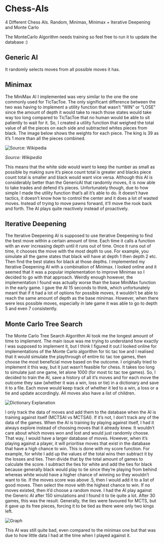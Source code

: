 # Chess-AIs
4 Different Chess AIs. Random, Minimax, Minimax + Iterative Deepening and Monte Carlo


The MonteCarlo Algorithm needs training so feel free to run it to update the database :)

## Generic AI
It randomly selects moves from all possible moves it has.

## Minimax
The MiniMax AI I implemented was very similar to the one the one commonly used for TicTacToe.
The only significant difference between the two was having to implement a utility function that wasn’t “WIN” or “LOSE” since the amount of depth it would take to reach those states would take way too long compared to TicTacToe that no human would be able to sit patiently to wait for it. So, I created a utility function that weighed the total value of all the pieces on each side and subtracted whites pieces from black. The image below shows the weights for each piece. The king is 39 as it’s 1 more than all the pieces combined.

![Source: Wikipedia](https://i.imgur.com/i2FueCI.png)

*Source: Wikipedia*

This means that the white side would want to keep the number as small as possible by making sure it’s piece count total is greater and blacks piece count total is smaller and black would want vice versa. Although this AI is considerably better than the GenericAI that randomly moves, it is now able to take trades and defend it’s pieces. Unfortunately though, due to how simple I made the utility function that’s all it’s able to do. It doesn’t have tactics, it doesn’t know how to control the center and it does a lot of wasted moves. Instead of trying to move pawns forward, it’ll move the rook back and forth. The AI plays quite reactively instead of proactively. 


## Iterative Deepening
The Iterative Deepening AI is supposed to use Iterative Deepening to find the best move within a certain amount of time. Each time it calls a function with an ever increasing depth until it runs out of time. Once it runs out of time, it chooses the move with the most depth to use. For example, you simulate all the game states that black will have at depth 1 then depth 2 etc. Then find the best states for black at those depths. I implemented my Iterative Deepening AI with a combination of Minimax. I looked online and it seemed that it was a popular implementation to improve Minimax so I decided to go with that approach. Weirdly enough however, the implementation I found was actually worse than the base MiniMax function in the early game. I gave the AI 15 seconds to think, which unfortunately meant that if it had a lot of options for possible moves, it wouldn’t be able to reach the same amount of depth as the base minimax. However, when there were less possible moves, especially in late game it was able to go to depth 5 and even 7 consistently.

## Monte Carlo Tree Search
The Monte Carlo Tree Search Algorithm AI took me the longest amount of time to implement. The main issue was me trying to understand how exactly I was supposed to implement it, but I think I figured it out.I looked online for implementations of the Monte Carlo algorithm for tic tac toe and I realised that it would simulate the playthrough of entire tic tac toe games, then choose the most beneficial move based on the outcome. I originally tried to implement it this way, but it just wasn’t feasible for chess. It takes too long to simulate just one game, let alone 1000 (for most tic tac toe games). So, I decided to train the AI, save a history of all it’s moves and for each move the outcome they saw (whether it was a win, loss or tie) in a dictionary and save it to a file. Each move would keep track of whether it led to a win, a loss or a tie and update accordingly. All moves also have a list of children.

![Dictionary Explanation](https://i.imgur.com/z8geBcg.png)

I only track the data of moves and add them to the database when the AI is training against itself (MCTSAI vs MCTSAI). If it’s not, I don’t track any of the data of the games. When the AI is training by playing against itself, I had it always explore instead of choosing moves that it already knew. It wouldn’t care about which moves won and lost and would just randomly choose. That way, I would have a larger database of moves. However, when it’s playing against a player, it will prioritise moves that exist in the database that have a high chance to win. This is done with my score function. For example, for white I add up the values of the total wins then subtract it by the losses and ties. Then divide that by the total amount of games to calculate the score. I subtract the ties for white and add the ties for black because generally black would play to tie since they’re playing from behind whereas white would have a higher chance of winning so they wouldn’t want to tie. If the moves score was above .5, then I would add it to a list of good moves. Then select the move with the highest chance to win. If no moves existed, then it’d choose a random move. I had the AI play against the Generic AI after 150 simulations and I found it to tie quite a lot. After 30 games, this was the result. Generally, the ties were favoured for MCTS, but it gave up its free pieces, forcing it to be tied as there were only two kings left.

![Graph](https://i.imgur.com/rOsRE0b.png)

This AI was still quite bad, even compared to the minimax one but that was due to how little data I had at the time when I played against it.
